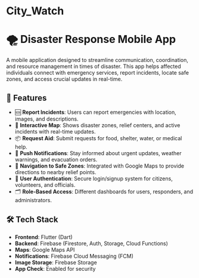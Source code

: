 # City_Watch

# 🌪️ Disaster Response Mobile App

A mobile application designed to streamline communication, coordination, and resource management in times of disaster. This app helps affected individuals connect with emergency services, report incidents, locate safe zones, and access crucial updates in real-time.

## 🚀 Features

- 🆘 **Report Incidents**: Users can report emergencies with location, images, and descriptions.
- 📍 **Interactive Map**: Shows disaster zones, relief centers, and active incidents with real-time updates.
- 📦 **Request Aid**: Submit requests for food, shelter, water, or medical help.
- 🔔 **Push Notifications**: Stay informed about urgent updates, weather warnings, and evacuation orders.
- 🧭 **Navigation to Safe Zones**: Integrated with Google Maps to provide directions to nearby relief points.
- 🔐 **User Authentication**: Secure login/signup system for citizens, volunteers, and officials.
- 🗂️ **Role-Based Access**: Different dashboards for users, responders, and administrators.

## 🛠️ Tech Stack

- **Frontend**: Flutter (Dart)
- **Backend**: Firebase (Firestore, Auth, Storage, Cloud Functions)
- **Maps**: Google Maps API
- **Notifications**: Firebase Cloud Messaging (FCM)
- **Image Storage**: Firebase Storage
- **App Check**: Enabled for security



